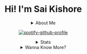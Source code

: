 <div align="center"> 
  
 # Hi! I'm Sai Kishore
  
  <details>  
    <summary>About Me</summary>
    <br>

**🌐 Website** : [shadow-prince.github.io](https://shadow-prince.github.io/)

**📝 CV** : [shadowprince.vercel.app](https://shadowprince.vercel.app/)

**🎭 My VSCode Theme** : [Krish Color Theme](https://marketplace.visualstudio.com/items?itemName=SaiKishore.krish-color-theme)




**Projects**

**📲 React Chat With Socket.io** : [Frontend](https://github.com/shadow-prince/chat-forntend) [Backend](https://github.com/shadow-prince/chat-backend)

**🎮 Game** : **[Tic Tac Toe](https://github.com/shadow-prince/REACT-GAMES)** live Demo **[here](https://react-games-fun.vercel.app/)**

**✏ Notes App** : **Tasker App** Live Demo **[here](https://task-manager-react.vercel.app/)**

    
  </details>

  
[![spotify-github-profile](https://spotify-github-profile.vercel.app/api/view?uid=8m5waq8tt3jdaxl90qf7ncxrm&cover_image=true&theme=default)](https://open.spotify.com/user/8m5waq8tt3jdaxl90qf7ncxrm)
  
  
  
  <details>  
    <summary>Stats</summary>
    
    
        
![](https://github-profile-summary-cards.vercel.app/api/cards/profile-details?username=shadow-prince&theme=default)
![](https://github-profile-summary-cards.vercel.app/api/cards/repos-per-language?username=shadow-prince&theme=default)
![](https://github-profile-summary-cards.vercel.app/api/cards/most-commit-language?username=shadow-prince&theme=default)
![](https://github-profile-summary-cards.vercel.app/api/cards/stats?username=shadow-prince&theme=default)
![](https://github-profile-summary-cards.vercel.app/api/cards/productive-time?username=shadow-prince&theme=default)

**Github Steaks**

[![GitHub Streak](https://github-readme-streak-stats.herokuapp.com/?user=shadow-prince&theme=vue)](https://git.io/streak-stats)

  </details>


<details>
  <summary>Wanna Know More?</summary>
  <br>
  

 Account age: **1** years

Pushed **1881** commits

Opened **2** issues

Submitted **9** pull requests

Received **18** stars

Own **72** repositories

Contributed to **6** public repositories

**Top 8 most used languages across my repositories:**

![HTML](https://img.shields.io/badge/HTML-32.8%25-%23e34c26?style=for-the-badge&logo=HTML)
![CSS](https://img.shields.io/badge/CSS-18.2%25-%23563d7c?style=for-the-badge&logo=CSS)
![TypeScript](https://img.shields.io/badge/TypeScript-17.4%25-%232b7489?style=for-the-badge&logo=TypeScript)
![Java](https://img.shields.io/badge/Java-16.7%25-%23b07219?style=for-the-badge&logo=Java)
![JavaScript](https://img.shields.io/badge/JavaScript-11.1%25-%23f1e05a?style=for-the-badge&logo=JavaScript)
![Python](https://img.shields.io/badge/Python-1.8%25-%233572A5?style=for-the-badge&logo=Python)
![Jupyter Notebook](https://img.shields.io/badge/Jupyter%20Notebook-0.8%25-%23DA5B0B?style=for-the-badge&logo=Jupyter%20Notebook)
![Other](https://img.shields.io/badge/Other-0.9%25-%23ededed?style=for-the-badge&logo=Other)

  <div  align="center">
  
<h3 align="center">Languages and Tools:</h3>
<p align="center"> <a  href="https://angular.io" target="_blank"> <img src="https://angular.io/assets/images/logos/angular/angular.svg" alt="angular" width="40" height="40"/> </a> <a href="https://www.arduino.cc/" target="_blank"> <img src="https://cdn.worldvectorlogo.com/logos/arduino-1.svg" alt="arduino" width="40" height="40"/> </a> <a href="https://getbootstrap.com" target="_blank"> <img src="https://raw.githubusercontent.com/devicons/devicon/master/icons/bootstrap/bootstrap-plain-wordmark.svg" alt="bootstrap" width="40" height="40"/> </a> <a href="https://bulma.io/" target="_blank"> <img src="https://raw.githubusercontent.com/gilbarbara/logos/804dc257b59e144eaca5bc6ffd16949752c6f789/logos/bulma.svg" alt="bulma" width="40" height="40"/> </a> <a href="https://www.cprogramming.com/" target="_blank"> <img src="https://raw.githubusercontent.com/devicons/devicon/master/icons/c/c-original.svg" alt="c" width="40" height="40"/> </a> <a href="https://www.w3schools.com/css/" target="_blank"> <img src="https://raw.githubusercontent.com/devicons/devicon/master/icons/css3/css3-original-wordmark.svg" alt="css3" width="40" height="40"/> </a> <a href="https://www.djangoproject.com/" target="_blank"> <img src="https://raw.githubusercontent.com/devicons/devicon/master/icons/django/django-original.svg" alt="django" width="40" height="40"/> </a> <a href="https://www.electronjs.org" target="_blank"> <img src="https://raw.githubusercontent.com/devicons/devicon/master/icons/electron/electron-original.svg" alt="electron" width="40" height="40"/> </a> <a href="https://expressjs.com" target="_blank"> <img src="https://raw.githubusercontent.com/devicons/devicon/master/icons/express/express-original-wordmark.svg" alt="express" width="40" height="40"/> </a> <a href="https://firebase.google.com/" target="_blank"> <img src="https://www.vectorlogo.zone/logos/firebase/firebase-icon.svg" alt="firebase" width="40" height="40"/> </a> <a href="https://git-scm.com/" target="_blank"> <img src="https://www.vectorlogo.zone/logos/git-scm/git-scm-icon.svg" alt="git" width="40" height="40"/> </a> <a href="https://heroku.com" target="_blank"> <img src="https://www.vectorlogo.zone/logos/heroku/heroku-icon.svg" alt="heroku" width="40" height="40"/> </a> <a href="https://www.w3.org/html/" target="_blank"> <img src="https://raw.githubusercontent.com/devicons/devicon/master/icons/html5/html5-original-wordmark.svg" alt="html5" width="40" height="40"/> </a> <a href="https://ionicframework.com" target="_blank"> <img src="https://upload.wikimedia.org/wikipedia/commons/d/d1/Ionic_Logo.svg" alt="ionic" width="40" height="40"/> </a> <a href="https://www.java.com" target="_blank"> <img src="https://raw.githubusercontent.com/devicons/devicon/master/icons/java/java-original.svg" alt="java" width="40" height="40"/> </a> <a href="https://developer.mozilla.org/en-US/docs/Web/JavaScript" target="_blank"> <img src="https://raw.githubusercontent.com/devicons/devicon/master/icons/javascript/javascript-original.svg" alt="javascript" width="40" height="40"/> </a> <a href="https://jekyllrb.com/" target="_blank"> <img src="https://www.vectorlogo.zone/logos/jekyllrb/jekyllrb-icon.svg" alt="jekyll" width="40" height="40"/> </a> <a href="https://www.linux.org/" target="_blank"> <img src="https://raw.githubusercontent.com/devicons/devicon/master/icons/linux/linux-original.svg" alt="linux" width="40" height="40"/> </a> <a href="https://www.mathworks.com/" target="_blank"> <img src="https://upload.wikimedia.org/wikipedia/commons/2/21/Matlab_Logo.png" alt="matlab" width="40" height="40"/> </a> <a href="https://www.mongodb.com/" target="_blank"> <img src="https://raw.githubusercontent.com/devicons/devicon/master/icons/mongodb/mongodb-original-wordmark.svg" alt="mongodb" width="40" height="40"/> </a> <a href="https://www.mysql.com/" target="_blank"> <img src="https://raw.githubusercontent.com/devicons/devicon/master/icons/mysql/mysql-original-wordmark.svg" alt="mysql" width="40" height="40"/>  <a href="https://nodejs.org" target="_blank"> <img src="https://raw.githubusercontent.com/devicons/devicon/master/icons/nodejs/nodejs-original-wordmark.svg" alt="nodejs" width="40" height="40"/> </a> <a href="https://opencv.org/" target="_blank"> <img src="https://www.vectorlogo.zone/logos/opencv/opencv-icon.svg" alt="opencv" width="40" height="40"/> </a> <a href="https://postman.com" target="_blank"> <img src="https://www.vectorlogo.zone/logos/getpostman/getpostman-icon.svg" alt="postman" width="40" height="40"/> </a> <a href="https://www.python.org" target="_blank"> <img src="https://raw.githubusercontent.com/devicons/devicon/master/icons/python/python-original.svg" alt="python" width="40" height="40"/> </a> <a href="https://reactjs.org/" target="_blank"> <img src="https://raw.githubusercontent.com/devicons/devicon/master/icons/react/react-original-wordmark.svg" alt="react" width="40" height="40"/> </a> <a href="https://reactnative.dev/" target="_blank"> <img src="https://reactnative.dev/img/header_logo.svg" alt="reactnative" width="40" height="40"/> </a> <a href="https://scikit-learn.org/" target="_blank"> <img src="https://upload.wikimedia.org/wikipedia/commons/0/05/Scikit_learn_logo_small.svg" alt="scikit_learn" width="40" height="40"/> </a> <a href="https://spring.io/" target="_blank"> <img src="https://www.vectorlogo.zone/logos/springio/springio-icon.svg" alt="spring" width="40" height="40"/> </a> <a href="https://www.tensorflow.org" target="_blank"> <img src="https://www.vectorlogo.zone/logos/tensorflow/tensorflow-icon.svg" alt="tensorflow" width="40" height="40"/> </a> <a href="https://www.typescriptlang.org/" target="_blank"> <img src="https://raw.githubusercontent.com/devicons/devicon/master/icons/typescript/typescript-original.svg" alt="typescript" width="40" height="40"/> </a> </p>
</div>
  

</details>


</div>
